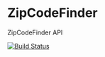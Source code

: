 # ZipCodeFinder
ZipCodeFinder API

[![Build Status](https://travis-ci.com/danksalot/ZipCodeFinder.svg?branch=master)](https://travis-ci.com/danksalot/ZipCodeFinder)

